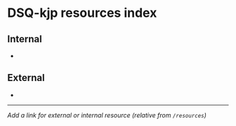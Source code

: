 # DSQ-kjp resources index

## Internal

*

## External

*

------------------------------------------------------------------------

*Add a link for external or internal resource (relative from `/resources`)*
